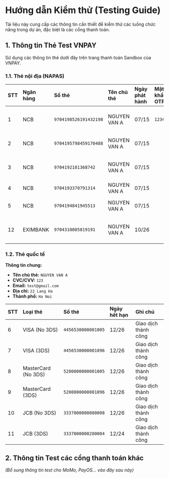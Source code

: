 # Hướng dẫn Kiểm thử (Testing Guide)

Tài liệu này cung cấp các thông tin cần thiết để kiểm thử các luồng chức năng trong dự án, đặc biệt là các cổng thanh toán.

## 1. Thông tin Thẻ Test VNPAY

Sử dụng các thông tin thẻ dưới đây trên trang thanh toán Sandbox của VNPAY.

### 1.1. Thẻ nội địa (NAPAS)

| STT | Ngân hàng | Số thẻ                | Tên chủ thẻ   | Ngày phát hành | Mật khẩu OTP | Ghi chú             |
|:----|:-----------|:----------------------|:--------------|:---------------|:-------------|:--------------------|
| 1   | NCB        | `9704198526191432198` | NGUYEN VAN A  | 07/15          | `123456`     | Giao dịch thành công|
| 2   | NCB        | `9704195798459170488` | NGUYEN VAN A  | 07/15          |              | Không đủ số dư      |
| 3   | NCB        | `9704192181368742`    | NGUYEN VAN A  | 07/15          |              | Thẻ chưa kích hoạt  |
| 4   | NCB        | `9704193370791314`    | NGUYEN VAN A  | 07/15          |              | Thẻ bị khóa         |
| 5   | NCB        | `9704194841945513`    | NGUYEN VAN A  | 07/15          |              | Thẻ bị hết hạn      |
| 12  | EXIMBANK   | `9704310005819191`    | NGUYEN VAN A  | 10/26          |              | Giao dịch thành công|

### 1.2. Thẻ quốc tế

**Thông tin chung:**
- **Tên chủ thẻ:** `NGUYEN VAN A`
- **CVC/CVV:** `123`
- **Email:** `test@gmail.com`
- **Địa chỉ:** `22 Lang Ha`
- **Thành phố:** `Ha Noi`

| STT | Loại thẻ             | Số thẻ               | Ngày hết hạn | Ghi chú             |
|:----|:---------------------|:---------------------|:-------------|:--------------------|
| 6   | VISA (No 3DS)        | `4456530000001005`   | 12/26        | Giao dịch thành công|
| 7   | VISA (3DS)           | `4456530000001096`   | 12/26        | Giao dịch thành công|
| 8   | MasterCard (No 3DS)  | `5200000000001005`   | 12/26        | Giao dịch thành công|
| 9   | MasterCard (3DS)     | `5200000000001096`   | 12/26        | Giao dịch thành công|
| 10  | JCB (No 3DS)         | `3337000000000008`   | 12/26        | Giao dịch thành công|
| 11  | JCB (3DS)            | `3337000000200004`   | 12/24        | Giao dịch thành công|

## 2. Thông tin Test các cổng thanh toán khác

*(Bổ sung thông tin test cho MoMo, PayOS... vào đây sau này)*